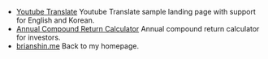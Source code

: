  - [Youtube Translate](https://tools.brianshin.me/youtube-translate) Youtube Translate sample landing page with support for English and Korean.
 - [Annual Compound Return Calculator](https://tools.brianshin.me/annual-return-calculator) Annual compound return calculator for investors.
 - [brianshin.me](https://www.brianshin.me) Back to my homepage.